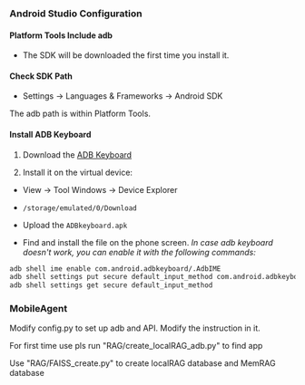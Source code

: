 ### Android Studio Configuration

#### Platform Tools Include adb

- The SDK will be downloaded the first time you install it.

#### Check SDK Path

- Settings -> Languages & Frameworks -> Android SDK

The adb path is within Platform Tools.

#### Install ADB Keyboard

1. Download the [ADB Keyboard](https://github.com/senzhk/ADBKeyBoard/blob/master/ADBKeyboard.apk)

2. Install it on the virtual device:

- View -> Tool Windows -> Device Explorer
- `/storage/emulated/0/Download`

- Upload the `ADBkeyboard.apk`
- Find and install the file on the phone screen.
*In case adb keyboard doesn't work, you can enable it with the following commands:*

```bash
adb shell ime enable com.android.adbkeyboard/.AdbIME
adb shell settings put secure default_input_method com.android.adbkeyboard/.AdbIME
adb shell settings get secure default_input_method

```

### MobileAgent
Modify config.py to set up adb and API.
Modify the instruction in it.

For first time use pls run "RAG/create_localRAG_adb.py" to find app

Use "RAG/FAISS_create.py" to create localRAG database and MemRAG database 
